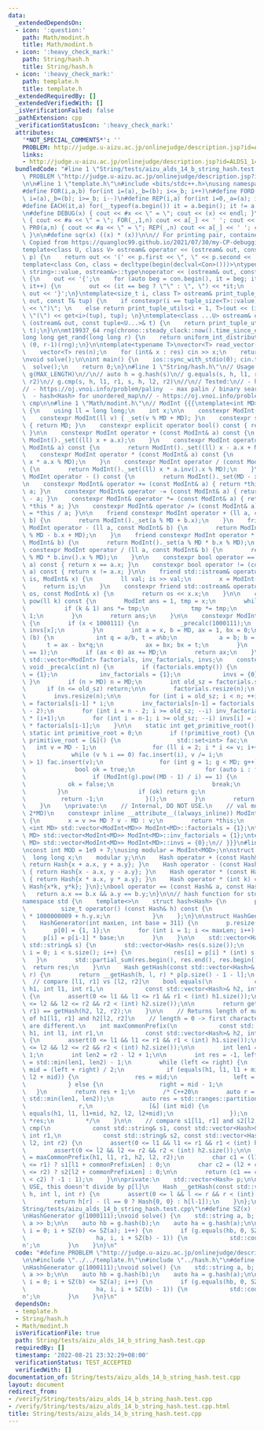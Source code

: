 ```yaml
---
data:
  _extendedDependsOn:
  - icon: ':question:'
    path: Math/modint.h
    title: Math/modint.h
  - icon: ':heavy_check_mark:'
    path: String/hash.h
    title: String/hash.h
  - icon: ':heavy_check_mark:'
    path: template.h
    title: template.h
  _extendedRequiredBy: []
  _extendedVerifiedWith: []
  _isVerificationFailed: false
  _pathExtension: cpp
  _verificationStatusIcon: ':heavy_check_mark:'
  attributes:
    '*NOT_SPECIAL_COMMENTS*': ''
    PROBLEM: http://judge.u-aizu.ac.jp/onlinejudge/description.jsp?id=ALDS1_14_B
    links:
    - http://judge.u-aizu.ac.jp/onlinejudge/description.jsp?id=ALDS1_14_B
  bundledCode: "#line 1 \"String/tests/aizu_alds_14_b_string_hash.test.cpp\"\n#define\
    \ PROBLEM \"http://judge.u-aizu.ac.jp/onlinejudge/description.jsp?id=ALDS1_14_B\"\
    \n\n#line 1 \"template.h\"\n#include <bits/stdc++.h>\nusing namespace std;\n\n\
    #define FOR(i,a,b) for(int i=(a),_b=(b); i<=_b; i++)\n#define FORD(i,a,b) for(int\
    \ i=(a),_b=(b); i>=_b; i--)\n#define REP(i,a) for(int i=0,_a=(a); i<_a; i++)\n\
    #define EACH(it,a) for(__typeof(a.begin()) it = a.begin(); it != a.end(); ++it)\n\
    \n#define DEBUG(x) { cout << #x << \" = \"; cout << (x) << endl; }\n#define PR(a,n)\
    \ { cout << #a << \" = \"; FOR(_,1,n) cout << a[_] << ' '; cout << endl; }\n#define\
    \ PR0(a,n) { cout << #a << \" = \"; REP(_,n) cout << a[_] << ' '; cout << endl;\
    \ }\n\n#define sqr(x) ((x) * (x))\n\n// For printing pair, container, etc.\n//\
    \ Copied from https://quangloc99.github.io/2021/07/30/my-CP-debugging-template.html\n\
    template<class U, class V> ostream& operator << (ostream& out, const pair<U, V>&\
    \ p) {\n    return out << '(' << p.first << \", \" << p.second << ')';\n}\n\n\
    template<class Con, class = decltype(begin(declval<Con>()))>\ntypename enable_if<!is_same<Con,\
    \ string>::value, ostream&>::type\noperator << (ostream& out, const Con& con)\
    \ {\n    out << '{';\n    for (auto beg = con.begin(), it = beg; it != con.end();\
    \ it++) {\n        out << (it == beg ? \"\" : \", \") << *it;\n    }\n    return\
    \ out << '}';\n}\ntemplate<size_t i, class T> ostream& print_tuple_utils(ostream&\
    \ out, const T& tup) {\n    if constexpr(i == tuple_size<T>::value) return out\
    \ << \")\"; \n    else return print_tuple_utils<i + 1, T>(out << (i ? \", \" :\
    \ \"(\") << get<i>(tup), tup); \n}\ntemplate<class ...U> ostream& operator <<\
    \ (ostream& out, const tuple<U...>& t) {\n    return print_tuple_utils<0, tuple<U...>>(out,\
    \ t);\n}\n\nmt19937_64 rng(chrono::steady_clock::now().time_since_epoch().count());\n\
    long long get_rand(long long r) {\n    return uniform_int_distribution<long long>\
    \ (0, r-1)(rng);\n}\n\ntemplate<typename T>\nvector<T> read_vector(int n) {\n\
    \    vector<T> res(n);\n    for (int& x : res) cin >> x;\n    return res;\n}\n\
    \nvoid solve();\n\nint main() {\n    ios::sync_with_stdio(0); cin.tie(0);\n  \
    \  solve();\n    return 0;\n}\n#line 1 \"String/hash.h\"\n// Usage:\n// HashGenerator\
    \ g(MAX_LENGTH)\n//\n// auto h = g.hash(s)\n// g.equals(s, h, l1, r1, s, h, l2,\
    \ r2)\n// g.cmp(s, h, l1, r1, s, h, l2, r2)\n//\n// Tested:\n// - https://oj.vnoi.info/problem/substr\n\
    // - https://oj.vnoi.info/problem/paliny  - max palin / binary search\n// - https://oj.vnoi.info/problem/dtksub\
    \  - hash<Hash> for unordered_map\n// - https://oj.vnoi.info/problem/vostr   -\
    \ cmp\n\n#line 1 \"Math/modint.h\"\n// ModInt {{{\ntemplate<int MD> struct ModInt\
    \ {\n    using ll = long long;\n    int x;\n\n    constexpr ModInt() : x(0) {}\n\
    \    constexpr ModInt(ll v) { _set(v % MD + MD); }\n    constexpr static int mod()\
    \ { return MD; }\n    constexpr explicit operator bool() const { return x != 0;\
    \ }\n\n    constexpr ModInt operator + (const ModInt& a) const {\n        return\
    \ ModInt()._set((ll) x + a.x);\n    }\n    constexpr ModInt operator - (const\
    \ ModInt& a) const {\n        return ModInt()._set((ll) x - a.x + MD);\n    }\n\
    \    constexpr ModInt operator * (const ModInt& a) const {\n        return ModInt()._set((ll)\
    \ x * a.x % MD);\n    }\n    constexpr ModInt operator / (const ModInt& a) const\
    \ {\n        return ModInt()._set((ll) x * a.inv().x % MD);\n    }\n    constexpr\
    \ ModInt operator - () const {\n        return ModInt()._set(MD - x);\n    }\n\
    \n    constexpr ModInt& operator += (const ModInt& a) { return *this = *this +\
    \ a; }\n    constexpr ModInt& operator -= (const ModInt& a) { return *this = *this\
    \ - a; }\n    constexpr ModInt& operator *= (const ModInt& a) { return *this =\
    \ *this * a; }\n    constexpr ModInt& operator /= (const ModInt& a) { return *this\
    \ = *this / a; }\n\n    friend constexpr ModInt operator + (ll a, const ModInt&\
    \ b) {\n        return ModInt()._set(a % MD + b.x);\n    }\n    friend constexpr\
    \ ModInt operator - (ll a, const ModInt& b) {\n        return ModInt()._set(a\
    \ % MD - b.x + MD);\n    }\n    friend constexpr ModInt operator * (ll a, const\
    \ ModInt& b) {\n        return ModInt()._set(a % MD * b.x % MD);\n    }\n    friend\
    \ constexpr ModInt operator / (ll a, const ModInt& b) {\n        return ModInt()._set(a\
    \ % MD * b.inv().x % MD);\n    }\n\n    constexpr bool operator == (const ModInt&\
    \ a) const { return x == a.x; }\n    constexpr bool operator != (const ModInt&\
    \ a) const { return x != a.x; }\n\n    friend std::istream& operator >> (std::istream&\
    \ is, ModInt& x) {\n        ll val; is >> val;\n        x = ModInt(val);\n   \
    \     return is;\n    }\n    constexpr friend std::ostream& operator << (std::ostream&\
    \ os, const ModInt& x) {\n        return os << x.x;\n    }\n\n    constexpr ModInt\
    \ pow(ll k) const {\n        ModInt ans = 1, tmp = x;\n        while (k) {\n \
    \           if (k & 1) ans *= tmp;\n            tmp *= tmp;\n            k >>=\
    \ 1;\n        }\n        return ans;\n    }\n\n    constexpr ModInt inv() const\
    \ {\n        if (x < 1000111) {\n            _precalc(1000111);\n            return\
    \ invs[x];\n        }\n        int a = x, b = MD, ax = 1, bx = 0;\n        while\
    \ (b) {\n            int q = a/b, t = a%b;\n            a = b; b = t;\n      \
    \      t = ax - bx*q;\n            ax = bx; bx = t;\n        }\n        assert(a\
    \ == 1);\n        if (ax < 0) ax += MD;\n        return ax;\n    }\n\n    static\
    \ std::vector<ModInt> factorials, inv_factorials, invs;\n    constexpr static\
    \ void _precalc(int n) {\n        if (factorials.empty()) {\n            factorials\
    \ = {1};\n            inv_factorials = {1};\n            invs = {0};\n       \
    \ }\n        if (n > MD) n = MD;\n        int old_sz = factorials.size();\n  \
    \      if (n <= old_sz) return;\n\n        factorials.resize(n);\n        inv_factorials.resize(n);\n\
    \        invs.resize(n);\n\n        for (int i = old_sz; i < n; ++i) factorials[i]\
    \ = factorials[i-1] * i;\n        inv_factorials[n-1] = factorials.back().pow(MD\
    \ - 2);\n        for (int i = n - 2; i >= old_sz; --i) inv_factorials[i] = inv_factorials[i+1]\
    \ * (i+1);\n        for (int i = n-1; i >= old_sz; --i) invs[i] = inv_factorials[i]\
    \ * factorials[i-1];\n    }\n\n    static int get_primitive_root() {\n       \
    \ static int primitive_root = 0;\n        if (!primitive_root) {\n           \
    \ primitive_root = [&]() {\n                std::set<int> fac;\n             \
    \   int v = MD - 1;\n                for (ll i = 2; i * i <= v; i++)\n       \
    \             while (v % i == 0) fac.insert(i), v /= i;\n                if (v\
    \ > 1) fac.insert(v);\n                for (int g = 1; g < MD; g++) {\n      \
    \              bool ok = true;\n                    for (auto i : fac)\n     \
    \                   if (ModInt(g).pow((MD - 1) / i) == 1) {\n                \
    \            ok = false;\n                            break;\n               \
    \         }\n                    if (ok) return g;\n                }\n      \
    \          return -1;\n            }();\n        }\n        return primitive_root;\n\
    \    }\n    \nprivate:\n    // Internal, DO NOT USE.\n    // val must be in [0,\
    \ 2*MD)\n    constexpr inline __attribute__((always_inline)) ModInt& _set(ll v)\
    \ {\n        x = v >= MD ? v - MD : v;\n        return *this;\n    }\n};\ntemplate\
    \ <int MD> std::vector<ModInt<MD>> ModInt<MD>::factorials = {1};\ntemplate <int\
    \ MD> std::vector<ModInt<MD>> ModInt<MD>::inv_factorials = {1};\ntemplate <int\
    \ MD> std::vector<ModInt<MD>> ModInt<MD>::invs = {0};\n// }}}\n#line 15 \"String/hash.h\"\
    \nconst int MOD = 1e9 + 7;\nusing modular = ModInt<MOD>;\n\nstruct Hash {\n  \
    \  long long x;\n    modular y;\n\n    Hash operator + (const Hash& a) const {\
    \ return Hash{x + a.x, y + a.y}; }\n    Hash operator - (const Hash& a) const\
    \ { return Hash{x - a.x, y - a.y}; }\n    Hash operator * (const Hash& a) const\
    \ { return Hash{x * a.x, y * a.y}; }\n    Hash operator * (int k) const { return\
    \ Hash{x*k, y*k}; }\n};\nbool operator == (const Hash& a, const Hash& b) {\n \
    \   return a.x == b.x && a.y == b.y;\n}\n\n// hash function for std::unordered_map\n\
    namespace std {\n    template<>\n    struct hash<Hash> {\n        public:\n  \
    \          size_t operator() (const Hash& h) const {\n                return h.x\
    \ * 1000000009 + h.y.x;\n            }\n    };\n}\n\nstruct HashGenerator {\n\
    \    HashGenerator(int maxLen, int base = 311) {\n        p.resize(maxLen + 1);\n\
    \        p[0] = {1, 1};\n        for (int i = 1; i <= maxLen; i++) {\n       \
    \     p[i] = p[i-1] * base;\n        }\n    }\n\n    std::vector<Hash> hash(const\
    \ std::string& s) {\n        std::vector<Hash> res(s.size());\n        for (size_t\
    \ i = 0; i < s.size(); i++) {\n            res[i] = p[i] * (int) s[i];\n     \
    \   }\n        std::partial_sum(res.begin(), res.end(), res.begin());\n      \
    \  return res;\n    }\n\n    Hash getHash(const std::vector<Hash>& h, int l, int\
    \ r) {\n        return __getHash(h, l, r) * p[p.size() - 1 - l];\n    }\n\n  \
    \  // compare [l1, r1] vs [l2, r2]\n    bool equals(\n            const std::vector<Hash>&\
    \ h1, int l1, int r1,\n            const std::vector<Hash>& h2, int l2, int r2)\
    \ {\n        assert(0 <= l1 && l1 <= r1 && r1 < (int) h1.size());\n        assert(0\
    \ <= l2 && l2 <= r2 && r2 < (int) h2.size());\n\n        return getHash(h1, l1,\
    \ r1) == getHash(h2, l2, r2);\n    }\n\n    // Returns length of max common prefix\
    \ of h1[l1, r1] and h2[l2, r2]\n    // length = 0 -> first character of 2 substrings\
    \ are different.\n    int maxCommonPrefix(\n            const std::vector<Hash>&\
    \ h1, int l1, int r1,\n            const std::vector<Hash>& h2, int l2, int r2)\
    \ {\n        assert(0 <= l1 && l1 <= r1 && r1 < (int) h1.size());\n        assert(0\
    \ <= l2 && l2 <= r2 && r2 < (int) h2.size());\n\n        int len1 = r1 - l1 +\
    \ 1;\n        int len2 = r2 - l2 + 1;\n\n        int res = -1, left = 0, right\
    \ = std::min(len1, len2) - 1;\n        while (left <= right) {\n            int\
    \ mid = (left + right) / 2;\n            if (equals(h1, l1, l1 + mid, h2, l2,\
    \ l2 + mid)) {\n                res = mid;\n                left = mid + 1;\n\
    \            } else {\n                right = mid - 1;\n            }\n     \
    \   }\n        return res + 1;\n        /* C++20\n        auto r = std::views::iota(0,\
    \ std::min(len1, len2));\n        auto res = std::ranges::partition_point(\n \
    \               r,\n                [&] (int mid) {\n                    return\
    \ equals(h1, l1, l1+mid, h2, l2, l2+mid);\n                });\n        return\
    \ *res;\n         */\n    }\n\n    // compare s1[l1, r1] and s2[l2, r2]\n    int\
    \ cmp(\n            const std::string& s1, const std::vector<Hash>& h1, int l1,\
    \ int r1,\n            const std::string& s2, const std::vector<Hash>& h2, int\
    \ l2, int r2) {\n        assert(0 <= l1 && l1 <= r1 && r1 < (int) h1.size());\n\
    \        assert(0 <= l2 && l2 <= r2 && r2 < (int) h2.size());\n\n        int commonPrefixLen\
    \ = maxCommonPrefix(h1, l1, r1, h2, l2, r2);\n        char c1 = (l1 + commonPrefixLen\
    \ <= r1) ? s1[l1 + commonPrefixLen] : 0;\n        char c2 = (l2 + commonPrefixLen\
    \ <= r2) ? s2[l2 + commonPrefixLen] : 0;\n\n        return (c1 == c2) ? 0 : ((c1\
    \ < c2) ? -1 : 1);\n    }\n\nprivate:\n    std::vector<Hash> p;\n\n    // DO NOT\
    \ USE, this doesn't divide by p[l]\n    Hash __getHash(const std::vector<Hash>&\
    \ h, int l, int r) {\n        assert(0 <= l && l <= r && r < (int) h.size());\n\
    \        return h[r] - (l == 0 ? Hash{0, 0} : h[l-1]);\n    }\n};\n#line 5 \"\
    String/tests/aizu_alds_14_b_string_hash.test.cpp\"\n#define SZ(x) ((int)(x).size())\n\
    \nHashGenerator g(1000111);\nvoid solve() {\n    std::string a, b; std::cin >>\
    \ a >> b;\n\n    auto hb = g.hash(b);\n    auto ha = g.hash(a);\n\n    for (int\
    \ i = 0; i + SZ(b) <= SZ(a); i++) {\n        if (g.equals(hb, 0, SZ(b) - 1,\n\
    \                    ha, i, i + SZ(b) - 1)) {\n            std::cout << i << '\\\
    n';\n        }\n    }\n}\n"
  code: "#define PROBLEM \"http://judge.u-aizu.ac.jp/onlinejudge/description.jsp?id=ALDS1_14_B\"\
    \n\n#include \"../../template.h\"\n#include \"../hash.h\"\n#define SZ(x) ((int)(x).size())\n\
    \nHashGenerator g(1000111);\nvoid solve() {\n    std::string a, b; std::cin >>\
    \ a >> b;\n\n    auto hb = g.hash(b);\n    auto ha = g.hash(a);\n\n    for (int\
    \ i = 0; i + SZ(b) <= SZ(a); i++) {\n        if (g.equals(hb, 0, SZ(b) - 1,\n\
    \                    ha, i, i + SZ(b) - 1)) {\n            std::cout << i << '\\\
    n';\n        }\n    }\n}\n"
  dependsOn:
  - template.h
  - String/hash.h
  - Math/modint.h
  isVerificationFile: true
  path: String/tests/aizu_alds_14_b_string_hash.test.cpp
  requiredBy: []
  timestamp: '2022-08-21 23:32:29+08:00'
  verificationStatus: TEST_ACCEPTED
  verifiedWith: []
documentation_of: String/tests/aizu_alds_14_b_string_hash.test.cpp
layout: document
redirect_from:
- /verify/String/tests/aizu_alds_14_b_string_hash.test.cpp
- /verify/String/tests/aizu_alds_14_b_string_hash.test.cpp.html
title: String/tests/aizu_alds_14_b_string_hash.test.cpp
---
```

